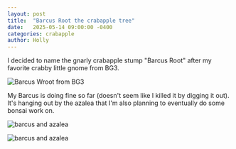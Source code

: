 ```yaml
---
layout: post
title:  "Barcus Root the crabapple tree"
date:   2025-05-14 09:00:00 -0400
categories: crabapple
author: Holly
---
```

I decided to name the gnarly crabapple stump "Barcus Root" after my favorite crabby little gnome from BG3.

![Barcus Wroot from BG3](/assets/images/2025-05-14-barcus-bg3.jpg)

My Barcus is doing fine so far (doesn't seem like I killed it by digging it out). It's hanging out by the azalea that I'm also planning to eventually do some bonsai work on.

![barcus and azalea](/assets/images/2025-05-14-barcus1.jpg)

![barcus and azalea](/assets/images/2025-05-14-barcus2.jpg)
